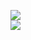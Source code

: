 [![](https://img.shields.io/badge/Made%20With-Github%20Spray-lightgrey.svg?style=for-the-badge&logo=github)](https://github.com/Annihil/github-spray#28397)  
[![](https://i.imgur.com/2DrTn0Z.gif)](https://github.com/Annihil/github-spray)